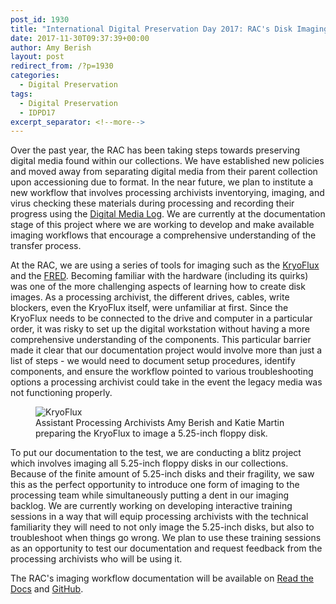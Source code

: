 ```yaml
---
post_id: 1930
title: "International Digital Preservation Day 2017: RAC's Disk Imaging Workflow Documentation Project"
date: 2017-11-30T09:37:39+00:00
author: Amy Berish
layout: post
redirect_from: /?p=1930
categories:
  - Digital Preservation
tags:
  - Digital Preservation
  - IDPD17
excerpt_separator: <!--more-->
---
```

Over the past year, the RAC has been taking steps towards preserving digital media found within our collections. We have established new policies and moved away from separating digital media from their parent collection upon accessioning due to format. In the near future, we plan to institute a new workflow that involves processing archivists inventorying, imaging, and virus checking these materials during processing and recording their progress using the [Digital Media Log](http://blog.rockarch.org/?p=1643). We are currently at the documentation stage of this project where we are working to develop and make available imaging workflows that encourage a comprehensive understanding of the transfer process.<!--more-->

At the RAC, we are using a series of tools for imaging such as the [KryoFlux](https://www.kryoflux.com/) and the [FRED](https://www.digitalintelligence.com/products/fred/). Becoming familiar with the hardware (including its quirks) was one of the more challenging aspects of learning how to create disk images. As a processing archivist, the different drives, cables, write blockers, even the KryoFlux itself, were unfamiliar at first. Since the KryoFlux needs to be connected to the drive and computer in a particular order, it was risky to set up the digital workstation without having a more comprehensive understanding of the components. This particular barrier made it clear that our documentation project would involve more than just a list of steps - we would need to document setup procedures, identify components, and ensure the workflow pointed to various troubleshooting options a processing archivist could take in the event the legacy media was not functioning properly.

<figure>
<img src="{{ site.baseurl }}/wp-content/uploads/2017/11/IMG_5989.jpg" alt="KryoFlux">
<figcaption>Assistant Processing Archivists Amy Berish and Katie Martin preparing the KryoFlux to image a 5.25-inch floppy disk.</figcaption>
</figure>

To put our documentation to the test, we are conducting a blitz project which involves imaging all 5.25-inch floppy disks in our collections. Because of the finite amount of 5.25-inch disks and their fragility, we saw this as the perfect opportunity to introduce one form of imaging to the processing team while simultaneously putting a dent in our imaging backlog. We are currently working on developing interactive training sessions in a way that will equip processing archivists with the technical familiarity they will need to not only image the 5.25-inch disks, but also to troubleshoot when things go wrong. We plan to use these training sessions as an opportunity to test our documentation and request feedback from the processing archivists who will be using it.

The RAC's imaging workflow documentation will be available on [Read the Docs](http://digital-media-transfer-workflow.readthedocs.io/en/latest/) and [GitHub](https://github.com/RockefellerArchiveCenter/dm_transfer_workflow).
